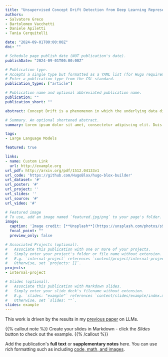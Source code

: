 ```yaml
---
title: "Unsupervised Concept Drift Detection from Deep Learning Representations in Real-time"
authors:
- Salvatore Greco
- Bartolomeo Vacchetti
- Daniele Apiletti
- Tania Cerquitelli

date: "2024-09-01T00:00:00Z"
doi: ""

# Schedule page publish date (NOT publication's date).
publishDate: "2024-09-01T00:00:00Z"

# Publication type.
# Accepts a single type but formatted as a YAML list (for Hugo requirements).
# Enter a publication type from the CSL standard.
publication_types: ["article"]

# Publication name and optional abbreviated publication name.
publication: ""
publication_short: ""

abstract: Concept Drift is a phenomenon in which the underlying data distribution and statistical properties of a target domain change over time, leading to a degradation of the model's performance. Consequently, models deployed in production require continuous monitoring through drift detection techniques. Most drift detection methods to date are supervised, i.e., based on ground-truth labels. However, true labels are usually not available in many real-world scenarios. Although recent efforts have been made to develop unsupervised methods, they often lack the required accuracy, have a complexity that makes real-time implementation in production environments difficult, or are unable to effectively characterize drift. To address these challenges, we propose DriftLens, an unsupervised real-time concept drift detection framework. It works on unstructured data by exploiting the distribution distances of deep learning representations. DriftLens can also provide drift characterization by analyzing each label separately. A comprehensive experimental evaluation is presented with multiple deep learning classifiers for text, image, and speech. Results show that (i) DriftLens performs better than previous methods in detecting drift in 11/13 use cases; (ii) it runs at least 5 times faster; (iii) its detected drift value is very coherent with the amount of drift (correlation ); (iv) it is robust to parameter changes.

# Summary. An optional shortened abstract.
summary: Lorem ipsum dolor sit amet, consectetur adipiscing elit. Duis posuere tellus ac convallis placerat. Proin tincidunt magna sed ex sollicitudin condimentum.

tags:
- Large Language Models

featured: true

links:
- name: Custom Link
  url: http://example.org
url_pdf: http://arxiv.org/pdf/1512.04133v1
url_code: 'https://github.com/HugoBlox/hugo-blox-builder'
url_dataset: '#'
url_poster: '#'
url_project: ''
url_slides: ''
url_source: '#'
url_video: '#'

# Featured image
# To use, add an image named `featured.jpg/png` to your page's folder. 
image:
  caption: 'Image credit: [**Unsplash**](https://unsplash.com/photos/s9CC2SKySJM)'
  focal_point: ""
  preview_only: false

# Associated Projects (optional).
#   Associate this publication with one or more of your projects.
#   Simply enter your project's folder or file name without extension.
#   E.g. `internal-project` references `content/project/internal-project/index.md`.
#   Otherwise, set `projects: []`.
projects:
- internal-project

# Slides (optional).
#   Associate this publication with Markdown slides.
#   Simply enter your slide deck's filename without extension.
#   E.g. `slides: "example"` references `content/slides/example/index.md`.
#   Otherwise, set `slides: ""`.
slides: example
---
```


This work is driven by the results in my [previous paper](/publication/conference-paper/) on LLMs.

{{% callout note %}}
Create your slides in Markdown - click the *Slides* button to check out the example.
{{% /callout %}}

Add the publication's **full text** or **supplementary notes** here. You can use rich formatting such as including [code, math, and images](https://docs.hugoblox.com/content/writing-markdown-latex/).
